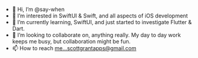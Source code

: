- 👋 Hi, I’m @say-when
- 👀 I’m interested in SwiftUI & Swift, and all aspects of iOS development
- 🌱 I’m currently learning, SwiftUI, and just started to investigate Flutter & Dart.
- 💞️ I’m looking to collaborate on, anything really. My day to day work keeps me busy, but collaboration might be fun.
- 📫 How to reach me...scottgrantapps@gmail.com

<!---
say-when/say-when is a ✨ special ✨ repository because its `README.md` (this file) appears on your GitHub profile.
You can click the Preview link to take a look at your changes.
--->
